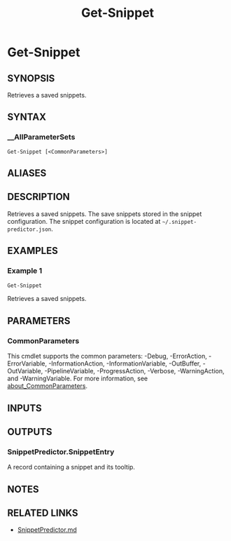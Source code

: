 ﻿---
document type: cmdlet
external help file: SnippetPredictor-Help.xml
HelpUri: https://github.com/krymtkts/SnippetPredictor/blob/main/docs/SnippetPredictor/Get-Snippet.md
Locale: en-US
Module Name: SnippetPredictor
ms.date: 03-16-2025
PlatyPS schema version: 2024-05-01
title: Get-Snippet
---

# Get-Snippet

## SYNOPSIS

Retrieves a saved snippets.

## SYNTAX

### \_\_AllParameterSets

```
Get-Snippet [<CommonParameters>]
```

## ALIASES

## DESCRIPTION

Retrieves a saved snippets.
The save snippets stored in the snippet configuration.
The snippet configuration is located at `~/.snippet-predictor.json`.

## EXAMPLES

### Example 1

```powershell
Get-Snippet
```

Retrieves a saved snippets.

## PARAMETERS

### CommonParameters

This cmdlet supports the common parameters: -Debug, -ErrorAction, -ErrorVariable,
-InformationAction, -InformationVariable, -OutBuffer, -OutVariable, -PipelineVariable,
-ProgressAction, -Verbose, -WarningAction, and -WarningVariable. For more information, see
[about_CommonParameters](https://go.microsoft.com/fwlink/?LinkID=113216).

## INPUTS

## OUTPUTS

### SnippetPredictor.SnippetEntry

A record containing a snippet and its tooltip.

## NOTES

## RELATED LINKS

- [SnippetPredictor.md](https://github.com/krymtkts/SnippetPredictor/blob/main/docs/SnippetPredictor/SnippetPredictor.md)
